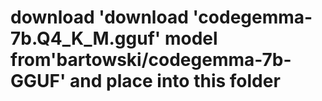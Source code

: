 # download 'download 'codegemma-7b.Q4_K_M.gguf' model from'bartowski/codegemma-7b-GGUF' and place into this folder
